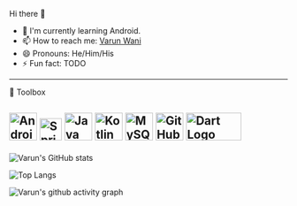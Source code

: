 Hi there 👋

<ul>
  
<li>🌱 I'm currently learning Android.</li>
<li><g-emoji class="g-emoji" alias="mailbox" fallback-src="https://github.githubassets.com/images/icons/emoji/unicode/1f4eb.png">📫</g-emoji> How to reach me: <a href="www.linkedin.com/in/varun-wani-022" rel="nofollow">Varun Wani</a></li>
<li>😄 Pronouns: He/Him/His</li>
<li>⚡ Fun fact: TODO </li>
</ul>


---
🧰 Toolbox
 
<img src="https://cdn.worldvectorlogo.com/logos/android-logomark.svg" alt="Android logo" width="50" height="50"/>       <img src="https://cdn.worldvectorlogo.com/logos/spring-3.svg" alt="Spring logo" width="40" height="40"/>       <img src="https://cdn.worldvectorlogo.com/logos/java-4.svg" alt="Java Logo" width="50" height="50"/>       <img src="https://cdn.worldvectorlogo.com/logos/kotlin-1.svg" alt="Kotlin logo" width="50" height="50"/>       <img src="https://static.cdnlogo.com/logos/m/47/mysql.svg" alt="MySQL Logo" width="50" height="50"/>       <img src="https://cdn.worldvectorlogo.com/logos/git-icon.svg" alt="GitHub Logo" width="50" height="50"/>   <img src="https://static.javatpoint.com/tutorial/dart/images/dart-programming.png" alt="Dart Logo" width="100" height="50"/>          
---


![Varun's GitHub stats](https://github-readme-stats.vercel.app/api?username=varunwani22&show_icons=true&theme=radical)

![Top Langs](https://github-readme-stats.vercel.app/api/top-langs/?username=varunwani22&layout=compact&theme=dracula)


![Varun's github activity graph](https://activity-graph.herokuapp.com/graph?username=varunwani22&theme=dracula)
